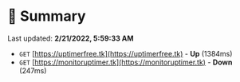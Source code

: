 # 📖 Summary
Last updated: **2/21/2022, 5:59:33 AM**

- `GET` [https://uptimerfree.tk](https://uptimerfree.tk) - **Up** (1384ms)
- `GET` [https://monitoruptimer.tk](https://monitoruptimer.tk) - **Down** (247ms)
